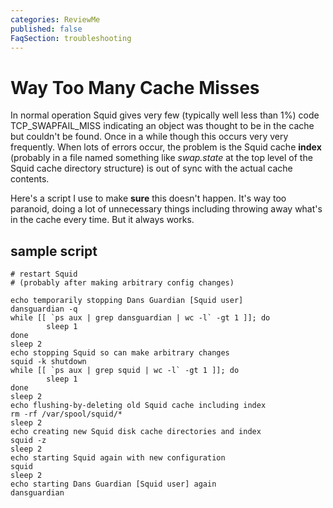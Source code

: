 ```yaml
---
categories: ReviewMe
published: false
FaqSection: troubleshooting
---
```

# Way Too Many Cache Misses

In normal operation Squid gives very few (typically well less than 1%)
code TCP_SWAPFAIL_MISS indicating an object was thought to be in the
cache but couldn't be found. Once in a while though this occurs very
very frequently. When lots of errors occur, the problem is the Squid
cache **index** (probably in a file named something like *swap.state* at
the top level of the Squid cache directory structure) is out of sync
with the actual cache contents.

Here's a script I use to make **sure** this doesn't happen. It's way too
paranoid, doing a lot of unnecessary things including throwing away
what's in the cache every time. But it always works.

## sample script

    # restart Squid
    # (probably after making arbitrary config changes)
    
    echo temporarily stopping Dans Guardian [Squid user]
    dansguardian -q
    while [[ `ps aux | grep dansguardian | wc -l` -gt 1 ]]; do
            sleep 1
    done
    sleep 2
    echo stopping Squid so can make arbitrary changes
    squid -k shutdown
    while [[ `ps aux | grep squid | wc -l` -gt 1 ]]; do
            sleep 1
    done
    sleep 2
    echo flushing-by-deleting old Squid cache including index
    rm -rf /var/spool/squid/*
    sleep 2
    echo creating new Squid disk cache directories and index
    squid -z
    sleep 2
    echo starting Squid again with new configuration
    squid
    sleep 2
    echo starting Dans Guardian [Squid user] again
    dansguardian
